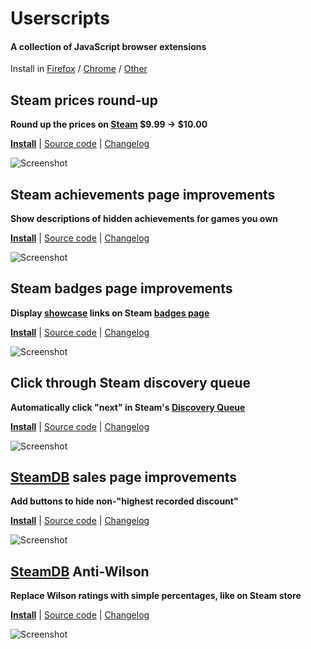 # Userscripts

#### A collection of JavaScript browser extensions

Install in [Firefox](https://wiki.greasespot.net/Greasemonkey_Manual:Installing_Scripts)
/ [Chrome](https://tampermonkey.net/)
/ [Other](https://greasyfork.org/help/installing-user-scripts)

## Steam prices round-up

**Round up the prices on [Steam](http://store.steampowered.com/) $9.99 &rarr; $10.00**

**[Install](https://github.com/blaxpirit/userscripts/raw/master/steam-prices.user.js)**
| [Source code](source/steam-prices.user.ls)
| [Changelog](https://github.com/blaxpirit/userscripts/commits/master/steam-prices.user.js)

![Screenshot](https://i.imgur.com/wbdr2zz.png)


## Steam achievements page improvements

**Show descriptions of hidden achievements for games you own**

**[Install](https://github.com/blaxpirit/userscripts/raw/master/steam-achievements.user.js)**
| [Source code](source/steam-achievements.user.ls)
| [Changelog](https://github.com/blaxpirit/userscripts/commits/master/steam-achievements.user.js)

![Screenshot](https://i.imgur.com/e4T4NgY.png)


## Steam badges page improvements

**Display [showcase](http://www.steamcardexchange.net/index.php?gamepage-appid-480730) links on Steam [badges page](http://steamcommunity.com/my/badges/)**

**[Install](https://github.com/blaxpirit/userscripts/raw/master/steam-badges.user.js)**
| [Source code](source/steam-badges.user.ls)
| [Changelog](https://github.com/blaxpirit/userscripts/commits/master/steam-badges.user.js)

![Screenshot](https://i.imgur.com/dpom1ub.png)


## Click through Steam discovery queue

**Automatically click "next" in Steam's [Discovery Queue](http://store.steampowered.com/explore/)**

**[Install](https://github.com/blaxpirit/userscripts/raw/master/steam-discovery-clicker.user.js)**
| [Source code](source/steam-discovery-clicker.user.ls)
| [Changelog](https://github.com/blaxpirit/userscripts/commits/master/steam-discovery-clicker.user.js)

![Screenshot](https://i.imgur.com/09o3p5g.png)


## [SteamDB](https://steamdb.info/sales/) sales page improvements

**Add buttons to hide non-"highest recorded discount"**

**[Install](https://github.com/blaxpirit/userscripts/raw/master/steamdb-sales.user.js)**
| [Source code](source/steamdb-sales.user.ls)
| [Changelog](https://github.com/blaxpirit/userscripts/commits/master/steamdb-sales.user.js)

![Screenshot](https://i.imgur.com/VcrpJfe.png)


## [SteamDB](https://steamdb.info/sales/) Anti-Wilson

**Replace Wilson ratings with simple percentages, like on Steam store**

**[Install](https://github.com/blaxpirit/userscripts/raw/master/steamdb-anti-wilson.user.js)**
| [Source code](source/steamdb-anti-wilson.user.ls)
| [Changelog](https://github.com/blaxpirit/userscripts/commits/master/steamdb-anti-wilson.user.js)

![Screenshot](https://i.imgur.com/Z9ag3Qn.png)

